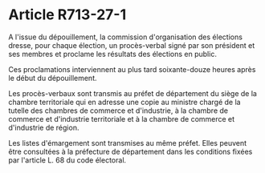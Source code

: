 # Article R713-27-1

A l'issue du dépouillement, la commission d'organisation des élections dresse, pour chaque élection, un procès-verbal signé par son président et ses membres et proclame les résultats des élections en public.

Ces proclamations interviennent au plus tard soixante-douze heures après le début du dépouillement.

Les procès-verbaux sont transmis au préfet de département du siège de la chambre territoriale qui en adresse une copie au ministre chargé de la tutelle des chambres de commerce et d'industrie, à la chambre de commerce et d'industrie territoriale et à la chambre de commerce et d'industrie de région.

Les listes d'émargement sont transmises au même préfet. Elles peuvent être consultées à la préfecture de département dans les conditions fixées par l'article L. 68 du code électoral.

